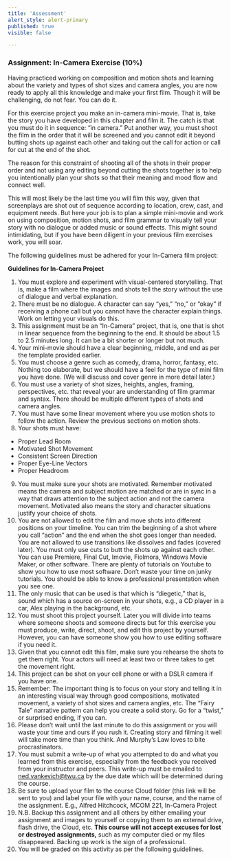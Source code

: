 ```yaml
---
title: 'Assessment'
alert_style: alert-primary
published: true
visible: false

---
```

### Assignment: In-Camera Exercise (10%)

Having practiced working on composition and motion shots and learning about the variety and types of shot sizes and camera angles, you are now ready to apply all this knowledge and make your first film. Though it will be challenging, do not fear. You can do it.

For this exercise project you make an in-camera mini-movie. That is, take the story you have developed in this chapter and film it. The catch is that you must do it in sequence: “in camera.” Put another way, you must shoot the film in the order that it will be screened and you cannot edit it beyond butting shots up against each other and taking out the call for action or call for cut at the end of the shot.

The reason for this constraint of shooting all of the shots in their proper order and not using any editing beyond cutting the shots together is to help you intentionally plan your shots so that their meaning and mood flow and connect well.

This will most likely be the last time you will film this way, given that screenplays are shot out of sequence according to location, crew, cast, and equipment needs. But here your job is to plan a simple mini-movie and work on using composition, motion shots, and film grammar to visually tell your story with no dialogue or added music or sound effects. This might sound intimidating, but if you have been diligent in your previous film exercises work, you will soar.

The following guidelines must be adhered for your In-Camera film project:

**Guidelines for In-Camera Project**

1.  You must explore and experiment with visual-centered storytelling. That is, make a film where the images and shots tell the story without the use of dialogue and verbal explanation.
2.  There must be no dialogue. A character can say “yes,” “no,” or “okay” if receiving a phone call but you cannot have the character explain things. Work on letting your visuals do this.
3.  This assignment must be an “In-Camera” project, that is, one that is shot in linear sequence from the beginning to the end. It should be about 1.5 to 2.5 minutes long. It can be a bit shorter or longer but not much.
4.  Your mini-movie should have a clear beginning, middle, and end as per the template provided earlier.
5.  You must choose a genre such as comedy, drama, horror, fantasy, etc. Nothing too elaborate, but we should have a feel for the type of mini film you have done. (We will discuss and cover genre in more detail later.)
6.  You must use a variety of shot sizes, heights, angles, framing, perspectives, etc. that reveal your are understanding of film grammar and syntax. There should be multiple different types of shots and camera angles.
7.  You must have some linear movement where you use motion shots to follow the action. Review the previous sections on motion shots.
8.  Your shots must have:

  - Proper Lead Room
  - Motivated Shot Movement
  - Consistent Screen Direction
  - Proper Eye-Line Vectors
  - Proper Headroom


9.  You must make sure your shots are motivated. Remember motivated means the camera and subject motion are matched or are in sync in a way that draws attention to the subject action and not the camera movement. Motivated also means the story and character situations justify your choice of shots.
10. You are not allowed to edit the film and move shots into different positions on your timeline. You can trim the beginning of a shot where you call “action” and the end when the shot goes longer than needed. You are not allowed to use transitions like dissolves and fades (covered later). You must only use cuts to butt the shots up against each other. You can use Premiere, Final Cut, Imovie, Fiolmora, Windows Movie Maker, or other software. There are plenty of tutorials on Youtube to show you how to use most software. Don’t waste your time on junky tutorials. You should be able to know a professional presentation when you see one.
11. The only music that can be used is that which is “diegetic,” that is, sound which has a source on-screen in your shots, e.g., a CD player in a car, Alex playing in the background, etc.
12. You must shoot this project yourself. Later you will divide into teams where someone shoots and someone directs but for this exercise you must produce, write, direct, shoot, and edit this project by yourself. However, you can have someone show you how to use editing software if you need it.
13. Given that you cannot edit this film, make sure you rehearse the shots to get them right. Your actors will need at least two or three takes to get the movement right.
14. This project can be shot on your cell phone or with a DSLR camera if you have one.
15. Remember: The important thing is to focus on your story and telling it in an interesting visual way through good compositions, motivated movement, a variety of shot sizes and camera angles, etc. The “Fairy Tale” narrative pattern can help you create a solid story. Go for a “twist,” or surprised ending, if you can.
16. Please don’t wait until the last minute to do this assignment or you will waste your time and ours if you rush it. Creating story and filming it well will take more time than you think. And Murphy’s Law loves to bite procrastinators.
17. You must submit a write-up of what you attempted to do and what you learned from this exercise, especially from the feedback you received from your instructor and peers. This write-up must be emailed to <ned.vankevich@twu.ca> by the due date which will be determined during the course.
18. Be sure to upload your film to the course Cloud folder (this link will be sent to you) and label your file with your name, course, and the name of the assignment. E.g., Alfred Hitchcock, MCOM 221, In-Camera Project
19. N.B. Backup this assignment and all others by either emailing your assignment and images to yourself or copying them to an external drive, flash drive, the Cloud, etc. **This course will not accept excuses for lost or destroyed assignments,** such as my computer died or my files disappeared. Backing up work is the sign of a professional.
20. You will be graded on this activity as per the following guidelines.
